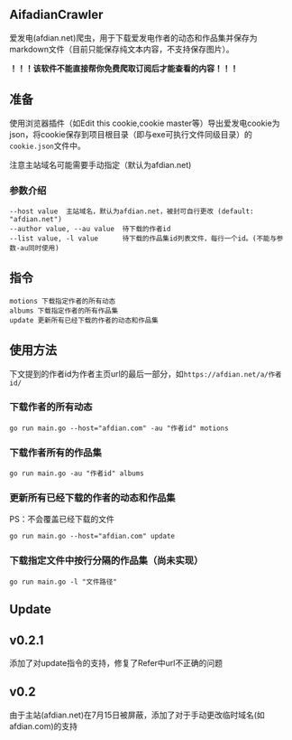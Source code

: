 ## AifadianCrawler

爱发电(afdian.net)爬虫，用于下载爱发电作者的动态和作品集并保存为markdown文件（目前只能保存纯文本内容，不支持保存图片）。

**！！！该软件不能直接帮你免费爬取订阅后才能查看的内容！！！**

## 准备

使用浏览器插件（如Edit this cookie,cookie master等）导出爱发电cookie为json，将cookie保存到项目根目录（即与exe可执行文件同级目录）的`cookie.json`文件中。

注意主站域名可能需要手动指定（默认为afdian.net)

### 参数介绍

```
--host value  主站域名，默认为afdian.net，被封可自行更改 (default: "afdian.net")
--author value, --au value  待下载的作者id
--list value, -l value      待下载的作品集id列表文件，每行一个id。(不能与参数-au同时使用)
```

## 指令

```
motions 下载指定作者的所有动态
albums 下载指定作者的所有作品集
update 更新所有已经下载的作者的动态和作品集
```

## 使用方法

下文提到的作者id为作者主页url的最后一部分，如`https://afdian.net/a/作者id/`

### 下载作者的所有动态

```shell
go run main.go --host="afdian.com" -au "作者id" motions
```

### 下载作者所有的作品集

```shell
go run main.go -au "作者id" albums
```

### 更新所有已经下载的作者的动态和作品集
PS：不会覆盖已经下载的文件

```shell
go run main.go --host="afdian.com" update
```

### 下载指定文件中按行分隔的作品集（尚未实现）

```shell
go run main.go -l "文件路径"
```

## Update

## v0.2.1

添加了对update指令的支持，修复了Refer中url不正确的问题

## v0.2
由于主站(afdian.net)在7月15日被屏蔽，添加了对于手动更改临时域名(如afdian.com)的支持